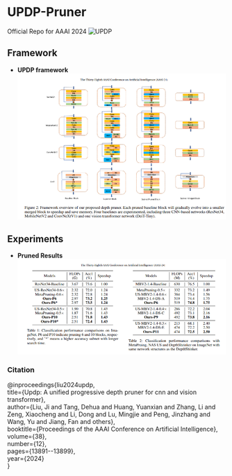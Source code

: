 # UPDP-Pruner
Official Repo for AAAI 2024 ![UPDP](https://ojs.aaai.org/index.php/AAAI/article/view/29296)

## Framework

- **UPDP framework**
![](Images/overview.png)

## Experiments

- **Pruned Results**
![](Images/results.png)
### Citation 
@inproceedings{liu2024updp, <br>
  title={Updp: A unified progressive depth pruner for cnn and vision transformer}, <br>
  author={Liu, Ji and Tang, Dehua and Huang, Yuanxian and Zhang, Li and Zeng, Xiaocheng and Li, Dong and Lu, Mingjie and Peng, Jinzhang and Wang, Yu and Jiang, Fan and others}, <br>
  booktitle={Proceedings of the AAAI Conference on Artificial Intelligence}, <br>
  volume={38}, <br>
  number={12}, <br>
  pages={13891--13899}, <br>
  year={2024} <br>
}
